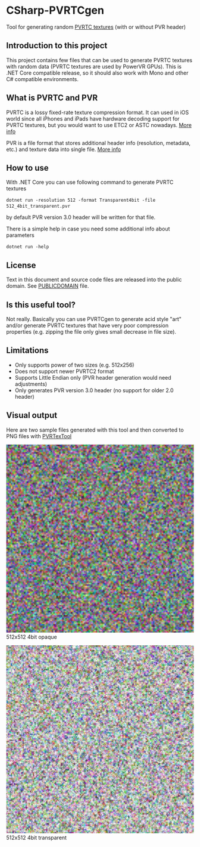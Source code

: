 # CSharp-PVRTCgen
Tool for generating random [PVRTC textures](https://en.wikipedia.org/wiki/PVRTC) (with or without PVR header)

## Introduction to this project
This project contains few files that can be used to generate PVRTC textures with random data (PVRTC textures are used by PowerVR GPUs). This is .NET Core compatible release, so it should also work with Mono and other C# compatible environments.

## What is PVRTC and PVR
PVRTC is a lossy fixed-rate texture compression format. It can used in iOS world since all iPhones and iPads have hardware decoding support for PVRTC textures, but you would want to use ETC2 or ASTC nowadays. [More info](http://cdn.imgtec.com/sdk-documentation/PVRTC+%26+Texture+Compression.User+Guide.pdf)

PVR is a file format that stores additional header info (resolution, metadata, etc.) and texture data into single file. [More info](http://cdn.imgtec.com/sdk-documentation/PVR+File+Format.Specification.pdf)

## How to use
With .NET Core you can use following command to generate PVRTC textures
```
dotnet run -resolution 512 -format Transparent4bit -file 512_4bit_transparent.pvr
```
by default PVR version 3.0 header will be written for that file.

There is a simple help in case you need some additional info about parameters
```
dotnet run -help
```

## License
Text in this document and source code files are released into the public domain. See [PUBLICDOMAIN](https://github.com/mcraiha/CSharp-PVRTCgen/blob/master/PUBLICDOMAIN.txt) file.

## Is this useful tool?
Not really. Basically you can use PVRTCgen to generate acid style "art" and/or generate PVRTC textures that have very poor compression properties (e.g. zipping the file only gives small decrease in file size).

## Limitations
- Only supports power of two sizes (e.g. 512x256)
- Does not support newer PVRTC2 format
- Supports Little Endian only (PVR header generation would need adjustments)
- Only generates PVR version 3.0 header (no support for older 2.0 header)

## Visual output
Here are two sample files generated with this tool and then converted to PNG files with [PVRTexTool](https://community.imgtec.com/developers/powervr/tools/pvrtextool/)

![512x512 4bit opaque](https://github.com/mcraiha/CSharp-PVRTCgen/blob/master/samples/512_4bit_opaque.png)  
512x512 4bit opaque

![512x512 4bit transparent](https://github.com/mcraiha/CSharp-PVRTCgen/blob/master/samples/512_4bit_transparent.png)  
512x512 4bit transparent
